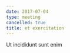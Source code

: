 ```yaml
---
date: 2017-07-04
type: meeting
cancelled: true
title: et exercitation
---
```

Ut incididunt sunt enim